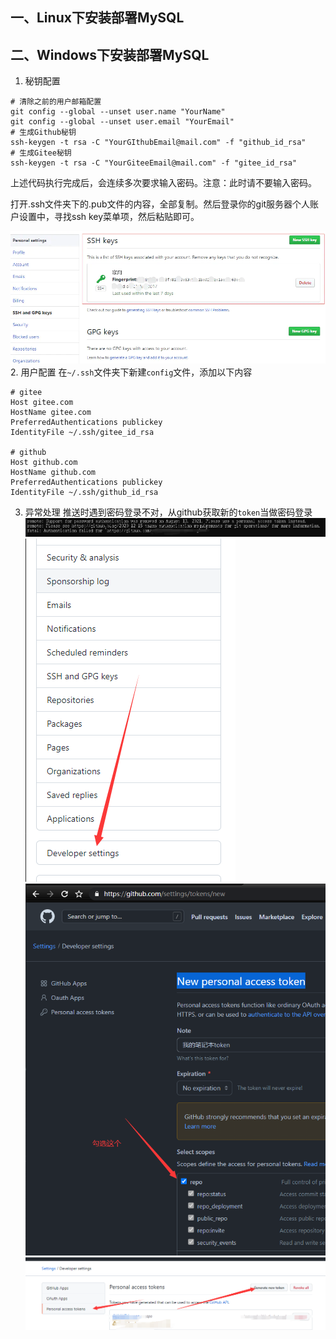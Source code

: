 ## 一、Linux下安装部署MySQL

## 二、Windows下安装部署MySQL
1. 秘钥配置

```
# 清除之前的用户邮箱配置
git config --global --unset user.name "YourName"
git config --global --unset user.email "YourEmail"
# 生成Github秘钥
ssh-keygen -t rsa -C "YourGIthubEmail@mail.com" -f "github_id_rsa"
# 生成Gitee秘钥
ssh-keygen -t rsa -C "YourGiteeEmail@mail.com" -f "gitee_id_rsa"
```  
上述代码执行完成后，会连续多次要求输入密码。注意：此时请不要输入密码。


打开.ssh文件夹下的.pub文件的内容，全部复制。然后登录你的git服务器个人账户设置中，寻找ssh key菜单项，然后粘贴即可。

![](../../picture/2022-01-21-18-46-57.png)
2. 用户配置
在`~/.ssh`文件夹下新建`config`文件，添加以下内容

```
# gitee
Host gitee.com
HostName gitee.com
PreferredAuthentications publickey
IdentityFile ~/.ssh/gitee_id_rsa

# github
Host github.com
HostName github.com
PreferredAuthentications publickey
IdentityFile ~/.ssh/github_id_rsa
```

3. 异常处理
推送时遇到密码登录不对，从github获取新的`token`当做密码登录
![](../../picture/2022-01-21-19-22-04.png)
![](../../picture/2022-01-21-19-22-32.png)
![](../../picture/2022-02-21-01-27-36.png)
![](../../picture/2022-01-21-19-22-55.png)